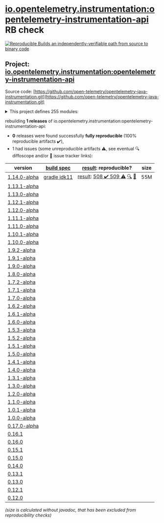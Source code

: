 [io.opentelemetry.instrumentation:opentelemetry-instrumentation-api](https://search.maven.org/artifact/io.opentelemetry.instrumentation/opentelemetry-instrumentation-api/) RB check
=======

[![Reproducible Builds](https://reproducible-builds.org/images/logos/rb.svg) an independently-verifiable path from source to binary code](https://reproducible-builds.org/)

## Project: [io.opentelemetry.instrumentation:opentelemetry-instrumentation-api](https://search.maven.org/artifact/io.opentelemetry.instrumentation/opentelemetry-instrumentation-api/)

Source code: [https://github.com/open-telemetry/opentelemetry-java-instrumentation.git](https://github.com/open-telemetry/opentelemetry-java-instrumentation.git)

<details><summary>This project defines 255 modules:</summary>

* [io.opentelemetry.instrumentation:opentelemetry-apache-dubbo-2.7](https://search.maven.org/artifact/io.opentelemetry.instrumentation/opentelemetry-apache-dubbo-2.7/)
* [io.opentelemetry.instrumentation:opentelemetry-apache-httpclient-4.3](https://search.maven.org/artifact/io.opentelemetry.instrumentation/opentelemetry-apache-httpclient-4.3/)
* [io.opentelemetry.instrumentation:opentelemetry-armeria-1.3](https://search.maven.org/artifact/io.opentelemetry.instrumentation/opentelemetry-armeria-1.3/)
* [io.opentelemetry.instrumentation:opentelemetry-aws-lambda-core-1.0](https://search.maven.org/artifact/io.opentelemetry.instrumentation/opentelemetry-aws-lambda-core-1.0/)
* [io.opentelemetry.instrumentation:opentelemetry-aws-lambda-events-2.2](https://search.maven.org/artifact/io.opentelemetry.instrumentation/opentelemetry-aws-lambda-events-2.2/)
* [io.opentelemetry.instrumentation:opentelemetry-aws-sdk-1.11](https://search.maven.org/artifact/io.opentelemetry.instrumentation/opentelemetry-aws-sdk-1.11/)
* [io.opentelemetry.instrumentation:opentelemetry-aws-sdk-1.11-autoconfigure](https://search.maven.org/artifact/io.opentelemetry.instrumentation/opentelemetry-aws-sdk-1.11-autoconfigure/)
* [io.opentelemetry.instrumentation:opentelemetry-aws-sdk-2.2](https://search.maven.org/artifact/io.opentelemetry.instrumentation/opentelemetry-aws-sdk-2.2/)
* [io.opentelemetry.instrumentation:opentelemetry-aws-sdk-2.2-autoconfigure](https://search.maven.org/artifact/io.opentelemetry.instrumentation/opentelemetry-aws-sdk-2.2-autoconfigure/)
* [io.opentelemetry.instrumentation:opentelemetry-elasticsearch-transport-common](https://search.maven.org/artifact/io.opentelemetry.instrumentation/opentelemetry-elasticsearch-transport-common/)
* [io.opentelemetry.instrumentation:opentelemetry-graphql-java-12.0](https://search.maven.org/artifact/io.opentelemetry.instrumentation/opentelemetry-graphql-java-12.0/)
* [io.opentelemetry.instrumentation:opentelemetry-grpc-1.6](https://search.maven.org/artifact/io.opentelemetry.instrumentation/opentelemetry-grpc-1.6/)
* [io.opentelemetry.instrumentation:opentelemetry-guava-10.0](https://search.maven.org/artifact/io.opentelemetry.instrumentation/opentelemetry-guava-10.0/)
* [io.opentelemetry.instrumentation:opentelemetry-hikaricp-3.0](https://search.maven.org/artifact/io.opentelemetry.instrumentation/opentelemetry-hikaricp-3.0/)
* [io.opentelemetry.instrumentation:opentelemetry-instrumentation-api](https://search.maven.org/artifact/io.opentelemetry.instrumentation/opentelemetry-instrumentation-api/)
* [io.opentelemetry.instrumentation:opentelemetry-instrumentation-api-annotation-support](https://search.maven.org/artifact/io.opentelemetry.instrumentation/opentelemetry-instrumentation-api-annotation-support/)
* [io.opentelemetry.instrumentation:opentelemetry-instrumentation-api-semconv](https://search.maven.org/artifact/io.opentelemetry.instrumentation/opentelemetry-instrumentation-api-semconv/)
* [io.opentelemetry.instrumentation:opentelemetry-instrumentation-appender-api-internal](https://search.maven.org/artifact/io.opentelemetry.instrumentation/opentelemetry-instrumentation-appender-api-internal/)
* [io.opentelemetry.instrumentation:opentelemetry-instrumentation-appender-sdk-internal](https://search.maven.org/artifact/io.opentelemetry.instrumentation/opentelemetry-instrumentation-appender-sdk-internal/)
* [io.opentelemetry.instrumentation:opentelemetry-instrumentation-bom-alpha](https://search.maven.org/artifact/io.opentelemetry.instrumentation/opentelemetry-instrumentation-bom-alpha/)
* [io.opentelemetry.instrumentation:opentelemetry-jaeger-exporter-starter](https://search.maven.org/artifact/io.opentelemetry.instrumentation/opentelemetry-jaeger-exporter-starter/)
* [io.opentelemetry.instrumentation:opentelemetry-jaxws-common](https://search.maven.org/artifact/io.opentelemetry.instrumentation/opentelemetry-jaxws-common/)
* [io.opentelemetry.instrumentation:opentelemetry-jdbc](https://search.maven.org/artifact/io.opentelemetry.instrumentation/opentelemetry-jdbc/)
* [io.opentelemetry.instrumentation:opentelemetry-jetty-httpclient-9.2](https://search.maven.org/artifact/io.opentelemetry.instrumentation/opentelemetry-jetty-httpclient-9.2/)
* [io.opentelemetry.instrumentation:opentelemetry-kafka-clients-2.6](https://search.maven.org/artifact/io.opentelemetry.instrumentation/opentelemetry-kafka-clients-2.6/)
* [io.opentelemetry.instrumentation:opentelemetry-kafka-clients-common](https://search.maven.org/artifact/io.opentelemetry.instrumentation/opentelemetry-kafka-clients-common/)
* [io.opentelemetry.instrumentation:opentelemetry-ktor-1.0](https://search.maven.org/artifact/io.opentelemetry.instrumentation/opentelemetry-ktor-1.0/)
* [io.opentelemetry.instrumentation:opentelemetry-ktor-2.0](https://search.maven.org/artifact/io.opentelemetry.instrumentation/opentelemetry-ktor-2.0/)
* [io.opentelemetry.instrumentation:opentelemetry-ktor-common](https://search.maven.org/artifact/io.opentelemetry.instrumentation/opentelemetry-ktor-common/)
* [io.opentelemetry.instrumentation:opentelemetry-lettuce-5.1](https://search.maven.org/artifact/io.opentelemetry.instrumentation/opentelemetry-lettuce-5.1/)
* [io.opentelemetry.instrumentation:opentelemetry-lettuce-common](https://search.maven.org/artifact/io.opentelemetry.instrumentation/opentelemetry-lettuce-common/)
* [io.opentelemetry.instrumentation:opentelemetry-log4j-appender-2.17](https://search.maven.org/artifact/io.opentelemetry.instrumentation/opentelemetry-log4j-appender-2.17/)
* [io.opentelemetry.instrumentation:opentelemetry-log4j-context-data-2.17-autoconfigure](https://search.maven.org/artifact/io.opentelemetry.instrumentation/opentelemetry-log4j-context-data-2.17-autoconfigure/)
* [io.opentelemetry.instrumentation:opentelemetry-logback-appender-1.0](https://search.maven.org/artifact/io.opentelemetry.instrumentation/opentelemetry-logback-appender-1.0/)
* [io.opentelemetry.instrumentation:opentelemetry-logback-mdc-1.0](https://search.maven.org/artifact/io.opentelemetry.instrumentation/opentelemetry-logback-mdc-1.0/)
* [io.opentelemetry.instrumentation:opentelemetry-mongo-3.1](https://search.maven.org/artifact/io.opentelemetry.instrumentation/opentelemetry-mongo-3.1/)
* [io.opentelemetry.instrumentation:opentelemetry-okhttp-3.0](https://search.maven.org/artifact/io.opentelemetry.instrumentation/opentelemetry-okhttp-3.0/)
* [io.opentelemetry.instrumentation:opentelemetry-oshi](https://search.maven.org/artifact/io.opentelemetry.instrumentation/opentelemetry-oshi/)
* [io.opentelemetry.instrumentation:opentelemetry-otlp-exporter-starter](https://search.maven.org/artifact/io.opentelemetry.instrumentation/opentelemetry-otlp-exporter-starter/)
* [io.opentelemetry.instrumentation:opentelemetry-quartz-2.0](https://search.maven.org/artifact/io.opentelemetry.instrumentation/opentelemetry-quartz-2.0/)
* [io.opentelemetry.instrumentation:opentelemetry-ratpack-1.7](https://search.maven.org/artifact/io.opentelemetry.instrumentation/opentelemetry-ratpack-1.7/)
* [io.opentelemetry.instrumentation:opentelemetry-reactor-3.1](https://search.maven.org/artifact/io.opentelemetry.instrumentation/opentelemetry-reactor-3.1/)
* [io.opentelemetry.instrumentation:opentelemetry-restlet-1.0](https://search.maven.org/artifact/io.opentelemetry.instrumentation/opentelemetry-restlet-1.0/)
* [io.opentelemetry.instrumentation:opentelemetry-restlet-2.0](https://search.maven.org/artifact/io.opentelemetry.instrumentation/opentelemetry-restlet-2.0/)
* [io.opentelemetry.instrumentation:opentelemetry-rocketmq-client-4.8](https://search.maven.org/artifact/io.opentelemetry.instrumentation/opentelemetry-rocketmq-client-4.8/)
* [io.opentelemetry.instrumentation:opentelemetry-runtime-metrics](https://search.maven.org/artifact/io.opentelemetry.instrumentation/opentelemetry-runtime-metrics/)
* [io.opentelemetry.instrumentation:opentelemetry-rxjava-1.0](https://search.maven.org/artifact/io.opentelemetry.instrumentation/opentelemetry-rxjava-1.0/)
* [io.opentelemetry.instrumentation:opentelemetry-rxjava-2.0](https://search.maven.org/artifact/io.opentelemetry.instrumentation/opentelemetry-rxjava-2.0/)
* [io.opentelemetry.instrumentation:opentelemetry-rxjava-3-common](https://search.maven.org/artifact/io.opentelemetry.instrumentation/opentelemetry-rxjava-3-common/)
* [io.opentelemetry.instrumentation:opentelemetry-rxjava-3.0](https://search.maven.org/artifact/io.opentelemetry.instrumentation/opentelemetry-rxjava-3.0/)
* [io.opentelemetry.instrumentation:opentelemetry-rxjava-3.1.1](https://search.maven.org/artifact/io.opentelemetry.instrumentation/opentelemetry-rxjava-3.1.1/)
* [io.opentelemetry.instrumentation:opentelemetry-spring-boot-autoconfigure](https://search.maven.org/artifact/io.opentelemetry.instrumentation/opentelemetry-spring-boot-autoconfigure/)
* [io.opentelemetry.instrumentation:opentelemetry-spring-integration-4.1](https://search.maven.org/artifact/io.opentelemetry.instrumentation/opentelemetry-spring-integration-4.1/)
* [io.opentelemetry.instrumentation:opentelemetry-spring-starter](https://search.maven.org/artifact/io.opentelemetry.instrumentation/opentelemetry-spring-starter/)
* [io.opentelemetry.instrumentation:opentelemetry-spring-web-3.1](https://search.maven.org/artifact/io.opentelemetry.instrumentation/opentelemetry-spring-web-3.1/)
* [io.opentelemetry.instrumentation:opentelemetry-spring-webflux-5.0](https://search.maven.org/artifact/io.opentelemetry.instrumentation/opentelemetry-spring-webflux-5.0/)
* [io.opentelemetry.instrumentation:opentelemetry-spring-webmvc-3.1](https://search.maven.org/artifact/io.opentelemetry.instrumentation/opentelemetry-spring-webmvc-3.1/)
* [io.opentelemetry.instrumentation:opentelemetry-zipkin-exporter-starter](https://search.maven.org/artifact/io.opentelemetry.instrumentation/opentelemetry-zipkin-exporter-starter/)
* [io.opentelemetry.javaagent.instrumentation:opentelemetry-javaagent-akka-actor-2.5](https://search.maven.org/artifact/io.opentelemetry.javaagent.instrumentation/opentelemetry-javaagent-akka-actor-2.5/)
* [io.opentelemetry.javaagent.instrumentation:opentelemetry-javaagent-akka-actor-fork-join-2.5](https://search.maven.org/artifact/io.opentelemetry.javaagent.instrumentation/opentelemetry-javaagent-akka-actor-fork-join-2.5/)
* [io.opentelemetry.javaagent.instrumentation:opentelemetry-javaagent-akka-http-10.0](https://search.maven.org/artifact/io.opentelemetry.javaagent.instrumentation/opentelemetry-javaagent-akka-http-10.0/)
* [io.opentelemetry.javaagent.instrumentation:opentelemetry-javaagent-apache-camel-2.20](https://search.maven.org/artifact/io.opentelemetry.javaagent.instrumentation/opentelemetry-javaagent-apache-camel-2.20/)
* [io.opentelemetry.javaagent.instrumentation:opentelemetry-javaagent-apache-dubbo-2.7](https://search.maven.org/artifact/io.opentelemetry.javaagent.instrumentation/opentelemetry-javaagent-apache-dubbo-2.7/)
* [io.opentelemetry.javaagent.instrumentation:opentelemetry-javaagent-apache-httpasyncclient-4.1](https://search.maven.org/artifact/io.opentelemetry.javaagent.instrumentation/opentelemetry-javaagent-apache-httpasyncclient-4.1/)
* [io.opentelemetry.javaagent.instrumentation:opentelemetry-javaagent-apache-httpclient-2.0](https://search.maven.org/artifact/io.opentelemetry.javaagent.instrumentation/opentelemetry-javaagent-apache-httpclient-2.0/)
* [io.opentelemetry.javaagent.instrumentation:opentelemetry-javaagent-apache-httpclient-4.0](https://search.maven.org/artifact/io.opentelemetry.javaagent.instrumentation/opentelemetry-javaagent-apache-httpclient-4.0/)
* [io.opentelemetry.javaagent.instrumentation:opentelemetry-javaagent-apache-httpclient-5.0](https://search.maven.org/artifact/io.opentelemetry.javaagent.instrumentation/opentelemetry-javaagent-apache-httpclient-5.0/)
* [io.opentelemetry.javaagent.instrumentation:opentelemetry-javaagent-armeria-1.3](https://search.maven.org/artifact/io.opentelemetry.javaagent.instrumentation/opentelemetry-javaagent-armeria-1.3/)
* [io.opentelemetry.javaagent.instrumentation:opentelemetry-javaagent-async-http-client-1.9](https://search.maven.org/artifact/io.opentelemetry.javaagent.instrumentation/opentelemetry-javaagent-async-http-client-1.9/)
* [io.opentelemetry.javaagent.instrumentation:opentelemetry-javaagent-async-http-client-2.0](https://search.maven.org/artifact/io.opentelemetry.javaagent.instrumentation/opentelemetry-javaagent-async-http-client-2.0/)
* [io.opentelemetry.javaagent.instrumentation:opentelemetry-javaagent-aws-lambda-core-1.0](https://search.maven.org/artifact/io.opentelemetry.javaagent.instrumentation/opentelemetry-javaagent-aws-lambda-core-1.0/)
* [io.opentelemetry.javaagent.instrumentation:opentelemetry-javaagent-aws-lambda-events-2.2](https://search.maven.org/artifact/io.opentelemetry.javaagent.instrumentation/opentelemetry-javaagent-aws-lambda-events-2.2/)
* [io.opentelemetry.javaagent.instrumentation:opentelemetry-javaagent-aws-sdk-1.11](https://search.maven.org/artifact/io.opentelemetry.javaagent.instrumentation/opentelemetry-javaagent-aws-sdk-1.11/)
* [io.opentelemetry.javaagent.instrumentation:opentelemetry-javaagent-aws-sdk-2.2](https://search.maven.org/artifact/io.opentelemetry.javaagent.instrumentation/opentelemetry-javaagent-aws-sdk-2.2/)
* [io.opentelemetry.javaagent.instrumentation:opentelemetry-javaagent-azure-core-1.14](https://search.maven.org/artifact/io.opentelemetry.javaagent.instrumentation/opentelemetry-javaagent-azure-core-1.14/)
* [io.opentelemetry.javaagent.instrumentation:opentelemetry-javaagent-azure-core-1.19](https://search.maven.org/artifact/io.opentelemetry.javaagent.instrumentation/opentelemetry-javaagent-azure-core-1.19/)
* [io.opentelemetry.javaagent.instrumentation:opentelemetry-javaagent-cassandra-3.0](https://search.maven.org/artifact/io.opentelemetry.javaagent.instrumentation/opentelemetry-javaagent-cassandra-3.0/)
* [io.opentelemetry.javaagent.instrumentation:opentelemetry-javaagent-cassandra-4.0](https://search.maven.org/artifact/io.opentelemetry.javaagent.instrumentation/opentelemetry-javaagent-cassandra-4.0/)
* [io.opentelemetry.javaagent.instrumentation:opentelemetry-javaagent-couchbase-2-common](https://search.maven.org/artifact/io.opentelemetry.javaagent.instrumentation/opentelemetry-javaagent-couchbase-2-common/)
* [io.opentelemetry.javaagent.instrumentation:opentelemetry-javaagent-couchbase-2.0](https://search.maven.org/artifact/io.opentelemetry.javaagent.instrumentation/opentelemetry-javaagent-couchbase-2.0/)
* [io.opentelemetry.javaagent.instrumentation:opentelemetry-javaagent-couchbase-2.6](https://search.maven.org/artifact/io.opentelemetry.javaagent.instrumentation/opentelemetry-javaagent-couchbase-2.6/)
* [io.opentelemetry.javaagent.instrumentation:opentelemetry-javaagent-couchbase-3.1](https://search.maven.org/artifact/io.opentelemetry.javaagent.instrumentation/opentelemetry-javaagent-couchbase-3.1/)
* [io.opentelemetry.javaagent.instrumentation:opentelemetry-javaagent-couchbase-3.1.6](https://search.maven.org/artifact/io.opentelemetry.javaagent.instrumentation/opentelemetry-javaagent-couchbase-3.1.6/)
* [io.opentelemetry.javaagent.instrumentation:opentelemetry-javaagent-couchbase-3.2](https://search.maven.org/artifact/io.opentelemetry.javaagent.instrumentation/opentelemetry-javaagent-couchbase-3.2/)
* [io.opentelemetry.javaagent.instrumentation:opentelemetry-javaagent-dropwizard-views-0.7](https://search.maven.org/artifact/io.opentelemetry.javaagent.instrumentation/opentelemetry-javaagent-dropwizard-views-0.7/)
* [io.opentelemetry.javaagent.instrumentation:opentelemetry-javaagent-elasticsearch-rest-5.0](https://search.maven.org/artifact/io.opentelemetry.javaagent.instrumentation/opentelemetry-javaagent-elasticsearch-rest-5.0/)
* [io.opentelemetry.javaagent.instrumentation:opentelemetry-javaagent-elasticsearch-rest-6.4](https://search.maven.org/artifact/io.opentelemetry.javaagent.instrumentation/opentelemetry-javaagent-elasticsearch-rest-6.4/)
* [io.opentelemetry.javaagent.instrumentation:opentelemetry-javaagent-elasticsearch-rest-7.0](https://search.maven.org/artifact/io.opentelemetry.javaagent.instrumentation/opentelemetry-javaagent-elasticsearch-rest-7.0/)
* [io.opentelemetry.javaagent.instrumentation:opentelemetry-javaagent-elasticsearch-rest-common](https://search.maven.org/artifact/io.opentelemetry.javaagent.instrumentation/opentelemetry-javaagent-elasticsearch-rest-common/)
* [io.opentelemetry.javaagent.instrumentation:opentelemetry-javaagent-elasticsearch-transport-5.0](https://search.maven.org/artifact/io.opentelemetry.javaagent.instrumentation/opentelemetry-javaagent-elasticsearch-transport-5.0/)
* [io.opentelemetry.javaagent.instrumentation:opentelemetry-javaagent-elasticsearch-transport-5.3](https://search.maven.org/artifact/io.opentelemetry.javaagent.instrumentation/opentelemetry-javaagent-elasticsearch-transport-5.3/)
* [io.opentelemetry.javaagent.instrumentation:opentelemetry-javaagent-elasticsearch-transport-6.0](https://search.maven.org/artifact/io.opentelemetry.javaagent.instrumentation/opentelemetry-javaagent-elasticsearch-transport-6.0/)
* [io.opentelemetry.javaagent.instrumentation:opentelemetry-javaagent-executors](https://search.maven.org/artifact/io.opentelemetry.javaagent.instrumentation/opentelemetry-javaagent-executors/)
* [io.opentelemetry.javaagent.instrumentation:opentelemetry-javaagent-executors-bootstrap](https://search.maven.org/artifact/io.opentelemetry.javaagent.instrumentation/opentelemetry-javaagent-executors-bootstrap/)
* [io.opentelemetry.javaagent.instrumentation:opentelemetry-javaagent-external-annotations](https://search.maven.org/artifact/io.opentelemetry.javaagent.instrumentation/opentelemetry-javaagent-external-annotations/)
* [io.opentelemetry.javaagent.instrumentation:opentelemetry-javaagent-finatra-2.9](https://search.maven.org/artifact/io.opentelemetry.javaagent.instrumentation/opentelemetry-javaagent-finatra-2.9/)
* [io.opentelemetry.javaagent.instrumentation:opentelemetry-javaagent-geode-1.4](https://search.maven.org/artifact/io.opentelemetry.javaagent.instrumentation/opentelemetry-javaagent-geode-1.4/)
* [io.opentelemetry.javaagent.instrumentation:opentelemetry-javaagent-google-http-client-1.19](https://search.maven.org/artifact/io.opentelemetry.javaagent.instrumentation/opentelemetry-javaagent-google-http-client-1.19/)
* [io.opentelemetry.javaagent.instrumentation:opentelemetry-javaagent-grails-3.0](https://search.maven.org/artifact/io.opentelemetry.javaagent.instrumentation/opentelemetry-javaagent-grails-3.0/)
* [io.opentelemetry.javaagent.instrumentation:opentelemetry-javaagent-graphql-java-12.0](https://search.maven.org/artifact/io.opentelemetry.javaagent.instrumentation/opentelemetry-javaagent-graphql-java-12.0/)
* [io.opentelemetry.javaagent.instrumentation:opentelemetry-javaagent-grizzly-2.0](https://search.maven.org/artifact/io.opentelemetry.javaagent.instrumentation/opentelemetry-javaagent-grizzly-2.0/)
* [io.opentelemetry.javaagent.instrumentation:opentelemetry-javaagent-grpc-1.6](https://search.maven.org/artifact/io.opentelemetry.javaagent.instrumentation/opentelemetry-javaagent-grpc-1.6/)
* [io.opentelemetry.javaagent.instrumentation:opentelemetry-javaagent-guava-10.0](https://search.maven.org/artifact/io.opentelemetry.javaagent.instrumentation/opentelemetry-javaagent-guava-10.0/)
* [io.opentelemetry.javaagent.instrumentation:opentelemetry-javaagent-gwt-2.0](https://search.maven.org/artifact/io.opentelemetry.javaagent.instrumentation/opentelemetry-javaagent-gwt-2.0/)
* [io.opentelemetry.javaagent.instrumentation:opentelemetry-javaagent-hibernate-3.3](https://search.maven.org/artifact/io.opentelemetry.javaagent.instrumentation/opentelemetry-javaagent-hibernate-3.3/)
* [io.opentelemetry.javaagent.instrumentation:opentelemetry-javaagent-hibernate-4.0](https://search.maven.org/artifact/io.opentelemetry.javaagent.instrumentation/opentelemetry-javaagent-hibernate-4.0/)
* [io.opentelemetry.javaagent.instrumentation:opentelemetry-javaagent-hibernate-common](https://search.maven.org/artifact/io.opentelemetry.javaagent.instrumentation/opentelemetry-javaagent-hibernate-common/)
* [io.opentelemetry.javaagent.instrumentation:opentelemetry-javaagent-hibernate-procedure-call-4.3](https://search.maven.org/artifact/io.opentelemetry.javaagent.instrumentation/opentelemetry-javaagent-hibernate-procedure-call-4.3/)
* [io.opentelemetry.javaagent.instrumentation:opentelemetry-javaagent-hikaricp-3.0](https://search.maven.org/artifact/io.opentelemetry.javaagent.instrumentation/opentelemetry-javaagent-hikaricp-3.0/)
* [io.opentelemetry.javaagent.instrumentation:opentelemetry-javaagent-http-url-connection](https://search.maven.org/artifact/io.opentelemetry.javaagent.instrumentation/opentelemetry-javaagent-http-url-connection/)
* [io.opentelemetry.javaagent.instrumentation:opentelemetry-javaagent-hystrix-1.4](https://search.maven.org/artifact/io.opentelemetry.javaagent.instrumentation/opentelemetry-javaagent-hystrix-1.4/)
* [io.opentelemetry.javaagent.instrumentation:opentelemetry-javaagent-internal-class-loader](https://search.maven.org/artifact/io.opentelemetry.javaagent.instrumentation/opentelemetry-javaagent-internal-class-loader/)
* [io.opentelemetry.javaagent.instrumentation:opentelemetry-javaagent-internal-eclipse-osgi-3.6](https://search.maven.org/artifact/io.opentelemetry.javaagent.instrumentation/opentelemetry-javaagent-internal-eclipse-osgi-3.6/)
* [io.opentelemetry.javaagent.instrumentation:opentelemetry-javaagent-internal-lambda](https://search.maven.org/artifact/io.opentelemetry.javaagent.instrumentation/opentelemetry-javaagent-internal-lambda/)
* [io.opentelemetry.javaagent.instrumentation:opentelemetry-javaagent-internal-lambda-java9](https://search.maven.org/artifact/io.opentelemetry.javaagent.instrumentation/opentelemetry-javaagent-internal-lambda-java9/)
* [io.opentelemetry.javaagent.instrumentation:opentelemetry-javaagent-internal-reflection](https://search.maven.org/artifact/io.opentelemetry.javaagent.instrumentation/opentelemetry-javaagent-internal-reflection/)
* [io.opentelemetry.javaagent.instrumentation:opentelemetry-javaagent-internal-url-class-loader](https://search.maven.org/artifact/io.opentelemetry.javaagent.instrumentation/opentelemetry-javaagent-internal-url-class-loader/)
* [io.opentelemetry.javaagent.instrumentation:opentelemetry-javaagent-java-http-client](https://search.maven.org/artifact/io.opentelemetry.javaagent.instrumentation/opentelemetry-javaagent-java-http-client/)
* [io.opentelemetry.javaagent.instrumentation:opentelemetry-javaagent-java-util-logging](https://search.maven.org/artifact/io.opentelemetry.javaagent.instrumentation/opentelemetry-javaagent-java-util-logging/)
* [io.opentelemetry.javaagent.instrumentation:opentelemetry-javaagent-jaxrs-1.0](https://search.maven.org/artifact/io.opentelemetry.javaagent.instrumentation/opentelemetry-javaagent-jaxrs-1.0/)
* [io.opentelemetry.javaagent.instrumentation:opentelemetry-javaagent-jaxrs-2.0-annotations](https://search.maven.org/artifact/io.opentelemetry.javaagent.instrumentation/opentelemetry-javaagent-jaxrs-2.0-annotations/)
* [io.opentelemetry.javaagent.instrumentation:opentelemetry-javaagent-jaxrs-2.0-common](https://search.maven.org/artifact/io.opentelemetry.javaagent.instrumentation/opentelemetry-javaagent-jaxrs-2.0-common/)
* [io.opentelemetry.javaagent.instrumentation:opentelemetry-javaagent-jaxrs-2.0-cxf-3.2](https://search.maven.org/artifact/io.opentelemetry.javaagent.instrumentation/opentelemetry-javaagent-jaxrs-2.0-cxf-3.2/)
* [io.opentelemetry.javaagent.instrumentation:opentelemetry-javaagent-jaxrs-2.0-jersey-2.0](https://search.maven.org/artifact/io.opentelemetry.javaagent.instrumentation/opentelemetry-javaagent-jaxrs-2.0-jersey-2.0/)
* [io.opentelemetry.javaagent.instrumentation:opentelemetry-javaagent-jaxrs-2.0-resteasy-3.0](https://search.maven.org/artifact/io.opentelemetry.javaagent.instrumentation/opentelemetry-javaagent-jaxrs-2.0-resteasy-3.0/)
* [io.opentelemetry.javaagent.instrumentation:opentelemetry-javaagent-jaxrs-2.0-resteasy-3.1](https://search.maven.org/artifact/io.opentelemetry.javaagent.instrumentation/opentelemetry-javaagent-jaxrs-2.0-resteasy-3.1/)
* [io.opentelemetry.javaagent.instrumentation:opentelemetry-javaagent-jaxrs-2.0-resteasy-common](https://search.maven.org/artifact/io.opentelemetry.javaagent.instrumentation/opentelemetry-javaagent-jaxrs-2.0-resteasy-common/)
* [io.opentelemetry.javaagent.instrumentation:opentelemetry-javaagent-jaxrs-client-1.1](https://search.maven.org/artifact/io.opentelemetry.javaagent.instrumentation/opentelemetry-javaagent-jaxrs-client-1.1/)
* [io.opentelemetry.javaagent.instrumentation:opentelemetry-javaagent-jaxrs-common-bootstrap](https://search.maven.org/artifact/io.opentelemetry.javaagent.instrumentation/opentelemetry-javaagent-jaxrs-common-bootstrap/)
* [io.opentelemetry.javaagent.instrumentation:opentelemetry-javaagent-jaxws-2.0](https://search.maven.org/artifact/io.opentelemetry.javaagent.instrumentation/opentelemetry-javaagent-jaxws-2.0/)
* [io.opentelemetry.javaagent.instrumentation:opentelemetry-javaagent-jaxws-2.0-axis2-1.6](https://search.maven.org/artifact/io.opentelemetry.javaagent.instrumentation/opentelemetry-javaagent-jaxws-2.0-axis2-1.6/)
* [io.opentelemetry.javaagent.instrumentation:opentelemetry-javaagent-jaxws-2.0-cxf-3.0](https://search.maven.org/artifact/io.opentelemetry.javaagent.instrumentation/opentelemetry-javaagent-jaxws-2.0-cxf-3.0/)
* [io.opentelemetry.javaagent.instrumentation:opentelemetry-javaagent-jaxws-2.0-metro-2.2](https://search.maven.org/artifact/io.opentelemetry.javaagent.instrumentation/opentelemetry-javaagent-jaxws-2.0-metro-2.2/)
* [io.opentelemetry.javaagent.instrumentation:opentelemetry-javaagent-jaxws-jws-api-1.1](https://search.maven.org/artifact/io.opentelemetry.javaagent.instrumentation/opentelemetry-javaagent-jaxws-jws-api-1.1/)
* [io.opentelemetry.javaagent.instrumentation:opentelemetry-javaagent-jboss-logmanager-1.1](https://search.maven.org/artifact/io.opentelemetry.javaagent.instrumentation/opentelemetry-javaagent-jboss-logmanager-1.1/)
* [io.opentelemetry.javaagent.instrumentation:opentelemetry-javaagent-jboss-logmanager-mdc-1.1](https://search.maven.org/artifact/io.opentelemetry.javaagent.instrumentation/opentelemetry-javaagent-jboss-logmanager-mdc-1.1/)
* [io.opentelemetry.javaagent.instrumentation:opentelemetry-javaagent-jdbc](https://search.maven.org/artifact/io.opentelemetry.javaagent.instrumentation/opentelemetry-javaagent-jdbc/)
* [io.opentelemetry.javaagent.instrumentation:opentelemetry-javaagent-jedis-1.4](https://search.maven.org/artifact/io.opentelemetry.javaagent.instrumentation/opentelemetry-javaagent-jedis-1.4/)
* [io.opentelemetry.javaagent.instrumentation:opentelemetry-javaagent-jedis-3.0](https://search.maven.org/artifact/io.opentelemetry.javaagent.instrumentation/opentelemetry-javaagent-jedis-3.0/)
* [io.opentelemetry.javaagent.instrumentation:opentelemetry-javaagent-jedis-4.0](https://search.maven.org/artifact/io.opentelemetry.javaagent.instrumentation/opentelemetry-javaagent-jedis-4.0/)
* [io.opentelemetry.javaagent.instrumentation:opentelemetry-javaagent-jedis-common](https://search.maven.org/artifact/io.opentelemetry.javaagent.instrumentation/opentelemetry-javaagent-jedis-common/)
* [io.opentelemetry.javaagent.instrumentation:opentelemetry-javaagent-jetty-11.0](https://search.maven.org/artifact/io.opentelemetry.javaagent.instrumentation/opentelemetry-javaagent-jetty-11.0/)
* [io.opentelemetry.javaagent.instrumentation:opentelemetry-javaagent-jetty-8.0](https://search.maven.org/artifact/io.opentelemetry.javaagent.instrumentation/opentelemetry-javaagent-jetty-8.0/)
* [io.opentelemetry.javaagent.instrumentation:opentelemetry-javaagent-jetty-common](https://search.maven.org/artifact/io.opentelemetry.javaagent.instrumentation/opentelemetry-javaagent-jetty-common/)
* [io.opentelemetry.javaagent.instrumentation:opentelemetry-javaagent-jetty-httpclient-9.2](https://search.maven.org/artifact/io.opentelemetry.javaagent.instrumentation/opentelemetry-javaagent-jetty-httpclient-9.2/)
* [io.opentelemetry.javaagent.instrumentation:opentelemetry-javaagent-jms-1.1](https://search.maven.org/artifact/io.opentelemetry.javaagent.instrumentation/opentelemetry-javaagent-jms-1.1/)
* [io.opentelemetry.javaagent.instrumentation:opentelemetry-javaagent-jsf-common](https://search.maven.org/artifact/io.opentelemetry.javaagent.instrumentation/opentelemetry-javaagent-jsf-common/)
* [io.opentelemetry.javaagent.instrumentation:opentelemetry-javaagent-jsf-mojarra-1.2](https://search.maven.org/artifact/io.opentelemetry.javaagent.instrumentation/opentelemetry-javaagent-jsf-mojarra-1.2/)
* [io.opentelemetry.javaagent.instrumentation:opentelemetry-javaagent-jsf-myfaces-1.2](https://search.maven.org/artifact/io.opentelemetry.javaagent.instrumentation/opentelemetry-javaagent-jsf-myfaces-1.2/)
* [io.opentelemetry.javaagent.instrumentation:opentelemetry-javaagent-jsp-2.3](https://search.maven.org/artifact/io.opentelemetry.javaagent.instrumentation/opentelemetry-javaagent-jsp-2.3/)
* [io.opentelemetry.javaagent.instrumentation:opentelemetry-javaagent-kafka-clients-0.11](https://search.maven.org/artifact/io.opentelemetry.javaagent.instrumentation/opentelemetry-javaagent-kafka-clients-0.11/)
* [io.opentelemetry.javaagent.instrumentation:opentelemetry-javaagent-kafka-clients-0.11-bootstrap](https://search.maven.org/artifact/io.opentelemetry.javaagent.instrumentation/opentelemetry-javaagent-kafka-clients-0.11-bootstrap/)
* [io.opentelemetry.javaagent.instrumentation:opentelemetry-javaagent-kafka-streams-0.11](https://search.maven.org/artifact/io.opentelemetry.javaagent.instrumentation/opentelemetry-javaagent-kafka-streams-0.11/)
* [io.opentelemetry.javaagent.instrumentation:opentelemetry-javaagent-kotlinx-coroutines](https://search.maven.org/artifact/io.opentelemetry.javaagent.instrumentation/opentelemetry-javaagent-kotlinx-coroutines/)
* [io.opentelemetry.javaagent.instrumentation:opentelemetry-javaagent-kubernetes-client-7.0](https://search.maven.org/artifact/io.opentelemetry.javaagent.instrumentation/opentelemetry-javaagent-kubernetes-client-7.0/)
* [io.opentelemetry.javaagent.instrumentation:opentelemetry-javaagent-lettuce-4.0](https://search.maven.org/artifact/io.opentelemetry.javaagent.instrumentation/opentelemetry-javaagent-lettuce-4.0/)
* [io.opentelemetry.javaagent.instrumentation:opentelemetry-javaagent-lettuce-5.0](https://search.maven.org/artifact/io.opentelemetry.javaagent.instrumentation/opentelemetry-javaagent-lettuce-5.0/)
* [io.opentelemetry.javaagent.instrumentation:opentelemetry-javaagent-lettuce-5.1](https://search.maven.org/artifact/io.opentelemetry.javaagent.instrumentation/opentelemetry-javaagent-lettuce-5.1/)
* [io.opentelemetry.javaagent.instrumentation:opentelemetry-javaagent-liberty](https://search.maven.org/artifact/io.opentelemetry.javaagent.instrumentation/opentelemetry-javaagent-liberty/)
* [io.opentelemetry.javaagent.instrumentation:opentelemetry-javaagent-liberty-dispatcher](https://search.maven.org/artifact/io.opentelemetry.javaagent.instrumentation/opentelemetry-javaagent-liberty-dispatcher/)
* [io.opentelemetry.javaagent.instrumentation:opentelemetry-javaagent-log4j-appender-1.2](https://search.maven.org/artifact/io.opentelemetry.javaagent.instrumentation/opentelemetry-javaagent-log4j-appender-1.2/)
* [io.opentelemetry.javaagent.instrumentation:opentelemetry-javaagent-log4j-appender-2.17](https://search.maven.org/artifact/io.opentelemetry.javaagent.instrumentation/opentelemetry-javaagent-log4j-appender-2.17/)
* [io.opentelemetry.javaagent.instrumentation:opentelemetry-javaagent-log4j-context-data-2.17](https://search.maven.org/artifact/io.opentelemetry.javaagent.instrumentation/opentelemetry-javaagent-log4j-context-data-2.17/)
* [io.opentelemetry.javaagent.instrumentation:opentelemetry-javaagent-log4j-context-data-2.7](https://search.maven.org/artifact/io.opentelemetry.javaagent.instrumentation/opentelemetry-javaagent-log4j-context-data-2.7/)
* [io.opentelemetry.javaagent.instrumentation:opentelemetry-javaagent-log4j-mdc-1.2](https://search.maven.org/artifact/io.opentelemetry.javaagent.instrumentation/opentelemetry-javaagent-log4j-mdc-1.2/)
* [io.opentelemetry.javaagent.instrumentation:opentelemetry-javaagent-logback-appender-1.0](https://search.maven.org/artifact/io.opentelemetry.javaagent.instrumentation/opentelemetry-javaagent-logback-appender-1.0/)
* [io.opentelemetry.javaagent.instrumentation:opentelemetry-javaagent-logback-mdc-1.0](https://search.maven.org/artifact/io.opentelemetry.javaagent.instrumentation/opentelemetry-javaagent-logback-mdc-1.0/)
* [io.opentelemetry.javaagent.instrumentation:opentelemetry-javaagent-methods](https://search.maven.org/artifact/io.opentelemetry.javaagent.instrumentation/opentelemetry-javaagent-methods/)
* [io.opentelemetry.javaagent.instrumentation:opentelemetry-javaagent-micrometer-1.5](https://search.maven.org/artifact/io.opentelemetry.javaagent.instrumentation/opentelemetry-javaagent-micrometer-1.5/)
* [io.opentelemetry.javaagent.instrumentation:opentelemetry-javaagent-mongo-3.1](https://search.maven.org/artifact/io.opentelemetry.javaagent.instrumentation/opentelemetry-javaagent-mongo-3.1/)
* [io.opentelemetry.javaagent.instrumentation:opentelemetry-javaagent-mongo-3.7](https://search.maven.org/artifact/io.opentelemetry.javaagent.instrumentation/opentelemetry-javaagent-mongo-3.7/)
* [io.opentelemetry.javaagent.instrumentation:opentelemetry-javaagent-mongo-4.0](https://search.maven.org/artifact/io.opentelemetry.javaagent.instrumentation/opentelemetry-javaagent-mongo-4.0/)
* [io.opentelemetry.javaagent.instrumentation:opentelemetry-javaagent-mongo-async-3.3](https://search.maven.org/artifact/io.opentelemetry.javaagent.instrumentation/opentelemetry-javaagent-mongo-async-3.3/)
* [io.opentelemetry.javaagent.instrumentation:opentelemetry-javaagent-netty-3.8](https://search.maven.org/artifact/io.opentelemetry.javaagent.instrumentation/opentelemetry-javaagent-netty-3.8/)
* [io.opentelemetry.javaagent.instrumentation:opentelemetry-javaagent-netty-4-common](https://search.maven.org/artifact/io.opentelemetry.javaagent.instrumentation/opentelemetry-javaagent-netty-4-common/)
* [io.opentelemetry.javaagent.instrumentation:opentelemetry-javaagent-netty-4.0](https://search.maven.org/artifact/io.opentelemetry.javaagent.instrumentation/opentelemetry-javaagent-netty-4.0/)
* [io.opentelemetry.javaagent.instrumentation:opentelemetry-javaagent-netty-4.1](https://search.maven.org/artifact/io.opentelemetry.javaagent.instrumentation/opentelemetry-javaagent-netty-4.1/)
* [io.opentelemetry.javaagent.instrumentation:opentelemetry-javaagent-netty-common](https://search.maven.org/artifact/io.opentelemetry.javaagent.instrumentation/opentelemetry-javaagent-netty-common/)
* [io.opentelemetry.javaagent.instrumentation:opentelemetry-javaagent-okhttp-2.2](https://search.maven.org/artifact/io.opentelemetry.javaagent.instrumentation/opentelemetry-javaagent-okhttp-2.2/)
* [io.opentelemetry.javaagent.instrumentation:opentelemetry-javaagent-okhttp-3.0](https://search.maven.org/artifact/io.opentelemetry.javaagent.instrumentation/opentelemetry-javaagent-okhttp-3.0/)
* [io.opentelemetry.javaagent.instrumentation:opentelemetry-javaagent-opentelemetry-annotations-1.0](https://search.maven.org/artifact/io.opentelemetry.javaagent.instrumentation/opentelemetry-javaagent-opentelemetry-annotations-1.0/)
* [io.opentelemetry.javaagent.instrumentation:opentelemetry-javaagent-opentelemetry-api-1.0](https://search.maven.org/artifact/io.opentelemetry.javaagent.instrumentation/opentelemetry-javaagent-opentelemetry-api-1.0/)
* [io.opentelemetry.javaagent.instrumentation:opentelemetry-javaagent-opentelemetry-api-1.10](https://search.maven.org/artifact/io.opentelemetry.javaagent.instrumentation/opentelemetry-javaagent-opentelemetry-api-1.10/)
* [io.opentelemetry.javaagent.instrumentation:opentelemetry-javaagent-opentelemetry-api-1.4](https://search.maven.org/artifact/io.opentelemetry.javaagent.instrumentation/opentelemetry-javaagent-opentelemetry-api-1.4/)
* [io.opentelemetry.javaagent.instrumentation:opentelemetry-javaagent-opentelemetry-instrumentation-api](https://search.maven.org/artifact/io.opentelemetry.javaagent.instrumentation/opentelemetry-javaagent-opentelemetry-instrumentation-api/)
* [io.opentelemetry.javaagent.instrumentation:opentelemetry-javaagent-oshi](https://search.maven.org/artifact/io.opentelemetry.javaagent.instrumentation/opentelemetry-javaagent-oshi/)
* [io.opentelemetry.javaagent.instrumentation:opentelemetry-javaagent-play-2.4](https://search.maven.org/artifact/io.opentelemetry.javaagent.instrumentation/opentelemetry-javaagent-play-2.4/)
* [io.opentelemetry.javaagent.instrumentation:opentelemetry-javaagent-play-2.6](https://search.maven.org/artifact/io.opentelemetry.javaagent.instrumentation/opentelemetry-javaagent-play-2.6/)
* [io.opentelemetry.javaagent.instrumentation:opentelemetry-javaagent-play-ws-1.0](https://search.maven.org/artifact/io.opentelemetry.javaagent.instrumentation/opentelemetry-javaagent-play-ws-1.0/)
* [io.opentelemetry.javaagent.instrumentation:opentelemetry-javaagent-play-ws-2.0](https://search.maven.org/artifact/io.opentelemetry.javaagent.instrumentation/opentelemetry-javaagent-play-ws-2.0/)
* [io.opentelemetry.javaagent.instrumentation:opentelemetry-javaagent-play-ws-2.1](https://search.maven.org/artifact/io.opentelemetry.javaagent.instrumentation/opentelemetry-javaagent-play-ws-2.1/)
* [io.opentelemetry.javaagent.instrumentation:opentelemetry-javaagent-play-ws-common](https://search.maven.org/artifact/io.opentelemetry.javaagent.instrumentation/opentelemetry-javaagent-play-ws-common/)
* [io.opentelemetry.javaagent.instrumentation:opentelemetry-javaagent-quartz-2.0](https://search.maven.org/artifact/io.opentelemetry.javaagent.instrumentation/opentelemetry-javaagent-quartz-2.0/)
* [io.opentelemetry.javaagent.instrumentation:opentelemetry-javaagent-rabbitmq-2.7](https://search.maven.org/artifact/io.opentelemetry.javaagent.instrumentation/opentelemetry-javaagent-rabbitmq-2.7/)
* [io.opentelemetry.javaagent.instrumentation:opentelemetry-javaagent-ratpack-1.4](https://search.maven.org/artifact/io.opentelemetry.javaagent.instrumentation/opentelemetry-javaagent-ratpack-1.4/)
* [io.opentelemetry.javaagent.instrumentation:opentelemetry-javaagent-reactor-3.1](https://search.maven.org/artifact/io.opentelemetry.javaagent.instrumentation/opentelemetry-javaagent-reactor-3.1/)
* [io.opentelemetry.javaagent.instrumentation:opentelemetry-javaagent-reactor-netty-0.9](https://search.maven.org/artifact/io.opentelemetry.javaagent.instrumentation/opentelemetry-javaagent-reactor-netty-0.9/)
* [io.opentelemetry.javaagent.instrumentation:opentelemetry-javaagent-reactor-netty-1.0](https://search.maven.org/artifact/io.opentelemetry.javaagent.instrumentation/opentelemetry-javaagent-reactor-netty-1.0/)
* [io.opentelemetry.javaagent.instrumentation:opentelemetry-javaagent-rediscala-1.8](https://search.maven.org/artifact/io.opentelemetry.javaagent.instrumentation/opentelemetry-javaagent-rediscala-1.8/)
* [io.opentelemetry.javaagent.instrumentation:opentelemetry-javaagent-redisson-3.0](https://search.maven.org/artifact/io.opentelemetry.javaagent.instrumentation/opentelemetry-javaagent-redisson-3.0/)
* [io.opentelemetry.javaagent.instrumentation:opentelemetry-javaagent-restlet-1.0](https://search.maven.org/artifact/io.opentelemetry.javaagent.instrumentation/opentelemetry-javaagent-restlet-1.0/)
* [io.opentelemetry.javaagent.instrumentation:opentelemetry-javaagent-restlet-2.0](https://search.maven.org/artifact/io.opentelemetry.javaagent.instrumentation/opentelemetry-javaagent-restlet-2.0/)
* [io.opentelemetry.javaagent.instrumentation:opentelemetry-javaagent-rmi](https://search.maven.org/artifact/io.opentelemetry.javaagent.instrumentation/opentelemetry-javaagent-rmi/)
* [io.opentelemetry.javaagent.instrumentation:opentelemetry-javaagent-rmi-bootstrap](https://search.maven.org/artifact/io.opentelemetry.javaagent.instrumentation/opentelemetry-javaagent-rmi-bootstrap/)
* [io.opentelemetry.javaagent.instrumentation:opentelemetry-javaagent-rocketmq-client-4.8](https://search.maven.org/artifact/io.opentelemetry.javaagent.instrumentation/opentelemetry-javaagent-rocketmq-client-4.8/)
* [io.opentelemetry.javaagent.instrumentation:opentelemetry-javaagent-runtime-metrics](https://search.maven.org/artifact/io.opentelemetry.javaagent.instrumentation/opentelemetry-javaagent-runtime-metrics/)
* [io.opentelemetry.javaagent.instrumentation:opentelemetry-javaagent-rxjava-2.0](https://search.maven.org/artifact/io.opentelemetry.javaagent.instrumentation/opentelemetry-javaagent-rxjava-2.0/)
* [io.opentelemetry.javaagent.instrumentation:opentelemetry-javaagent-rxjava-3.0](https://search.maven.org/artifact/io.opentelemetry.javaagent.instrumentation/opentelemetry-javaagent-rxjava-3.0/)
* [io.opentelemetry.javaagent.instrumentation:opentelemetry-javaagent-rxjava-3.1.1](https://search.maven.org/artifact/io.opentelemetry.javaagent.instrumentation/opentelemetry-javaagent-rxjava-3.1.1/)
* [io.opentelemetry.javaagent.instrumentation:opentelemetry-javaagent-scala-fork-join-2.8](https://search.maven.org/artifact/io.opentelemetry.javaagent.instrumentation/opentelemetry-javaagent-scala-fork-join-2.8/)
* [io.opentelemetry.javaagent.instrumentation:opentelemetry-javaagent-servlet-2.2](https://search.maven.org/artifact/io.opentelemetry.javaagent.instrumentation/opentelemetry-javaagent-servlet-2.2/)
* [io.opentelemetry.javaagent.instrumentation:opentelemetry-javaagent-servlet-3.0](https://search.maven.org/artifact/io.opentelemetry.javaagent.instrumentation/opentelemetry-javaagent-servlet-3.0/)
* [io.opentelemetry.javaagent.instrumentation:opentelemetry-javaagent-servlet-5.0](https://search.maven.org/artifact/io.opentelemetry.javaagent.instrumentation/opentelemetry-javaagent-servlet-5.0/)
* [io.opentelemetry.javaagent.instrumentation:opentelemetry-javaagent-servlet-common](https://search.maven.org/artifact/io.opentelemetry.javaagent.instrumentation/opentelemetry-javaagent-servlet-common/)
* [io.opentelemetry.javaagent.instrumentation:opentelemetry-javaagent-servlet-common-bootstrap](https://search.maven.org/artifact/io.opentelemetry.javaagent.instrumentation/opentelemetry-javaagent-servlet-common-bootstrap/)
* [io.opentelemetry.javaagent.instrumentation:opentelemetry-javaagent-servlet-javax-common](https://search.maven.org/artifact/io.opentelemetry.javaagent.instrumentation/opentelemetry-javaagent-servlet-javax-common/)
* [io.opentelemetry.javaagent.instrumentation:opentelemetry-javaagent-spark-2.3](https://search.maven.org/artifact/io.opentelemetry.javaagent.instrumentation/opentelemetry-javaagent-spark-2.3/)
* [io.opentelemetry.javaagent.instrumentation:opentelemetry-javaagent-spring-batch-3.0](https://search.maven.org/artifact/io.opentelemetry.javaagent.instrumentation/opentelemetry-javaagent-spring-batch-3.0/)
* [io.opentelemetry.javaagent.instrumentation:opentelemetry-javaagent-spring-boot-actuator-autoconfigure-2.0](https://search.maven.org/artifact/io.opentelemetry.javaagent.instrumentation/opentelemetry-javaagent-spring-boot-actuator-autoconfigure-2.0/)
* [io.opentelemetry.javaagent.instrumentation:opentelemetry-javaagent-spring-core-2.0](https://search.maven.org/artifact/io.opentelemetry.javaagent.instrumentation/opentelemetry-javaagent-spring-core-2.0/)
* [io.opentelemetry.javaagent.instrumentation:opentelemetry-javaagent-spring-data-1.8](https://search.maven.org/artifact/io.opentelemetry.javaagent.instrumentation/opentelemetry-javaagent-spring-data-1.8/)
* [io.opentelemetry.javaagent.instrumentation:opentelemetry-javaagent-spring-integration-4.1](https://search.maven.org/artifact/io.opentelemetry.javaagent.instrumentation/opentelemetry-javaagent-spring-integration-4.1/)
* [io.opentelemetry.javaagent.instrumentation:opentelemetry-javaagent-spring-kafka-2.7](https://search.maven.org/artifact/io.opentelemetry.javaagent.instrumentation/opentelemetry-javaagent-spring-kafka-2.7/)
* [io.opentelemetry.javaagent.instrumentation:opentelemetry-javaagent-spring-rabbit-1.0](https://search.maven.org/artifact/io.opentelemetry.javaagent.instrumentation/opentelemetry-javaagent-spring-rabbit-1.0/)
* [io.opentelemetry.javaagent.instrumentation:opentelemetry-javaagent-spring-rmi-4.0](https://search.maven.org/artifact/io.opentelemetry.javaagent.instrumentation/opentelemetry-javaagent-spring-rmi-4.0/)
* [io.opentelemetry.javaagent.instrumentation:opentelemetry-javaagent-spring-scheduling-3.1](https://search.maven.org/artifact/io.opentelemetry.javaagent.instrumentation/opentelemetry-javaagent-spring-scheduling-3.1/)
* [io.opentelemetry.javaagent.instrumentation:opentelemetry-javaagent-spring-web-3.1](https://search.maven.org/artifact/io.opentelemetry.javaagent.instrumentation/opentelemetry-javaagent-spring-web-3.1/)
* [io.opentelemetry.javaagent.instrumentation:opentelemetry-javaagent-spring-webflux-5.0](https://search.maven.org/artifact/io.opentelemetry.javaagent.instrumentation/opentelemetry-javaagent-spring-webflux-5.0/)
* [io.opentelemetry.javaagent.instrumentation:opentelemetry-javaagent-spring-webmvc-3.1](https://search.maven.org/artifact/io.opentelemetry.javaagent.instrumentation/opentelemetry-javaagent-spring-webmvc-3.1/)
* [io.opentelemetry.javaagent.instrumentation:opentelemetry-javaagent-spring-ws-2.0](https://search.maven.org/artifact/io.opentelemetry.javaagent.instrumentation/opentelemetry-javaagent-spring-ws-2.0/)
* [io.opentelemetry.javaagent.instrumentation:opentelemetry-javaagent-spymemcached-2.12](https://search.maven.org/artifact/io.opentelemetry.javaagent.instrumentation/opentelemetry-javaagent-spymemcached-2.12/)
* [io.opentelemetry.javaagent.instrumentation:opentelemetry-javaagent-struts-2.3](https://search.maven.org/artifact/io.opentelemetry.javaagent.instrumentation/opentelemetry-javaagent-struts-2.3/)
* [io.opentelemetry.javaagent.instrumentation:opentelemetry-javaagent-tapestry-5.4](https://search.maven.org/artifact/io.opentelemetry.javaagent.instrumentation/opentelemetry-javaagent-tapestry-5.4/)
* [io.opentelemetry.javaagent.instrumentation:opentelemetry-javaagent-tomcat-10.0](https://search.maven.org/artifact/io.opentelemetry.javaagent.instrumentation/opentelemetry-javaagent-tomcat-10.0/)
* [io.opentelemetry.javaagent.instrumentation:opentelemetry-javaagent-tomcat-7.0](https://search.maven.org/artifact/io.opentelemetry.javaagent.instrumentation/opentelemetry-javaagent-tomcat-7.0/)
* [io.opentelemetry.javaagent.instrumentation:opentelemetry-javaagent-tomcat-common](https://search.maven.org/artifact/io.opentelemetry.javaagent.instrumentation/opentelemetry-javaagent-tomcat-common/)
* [io.opentelemetry.javaagent.instrumentation:opentelemetry-javaagent-twilio-6.6](https://search.maven.org/artifact/io.opentelemetry.javaagent.instrumentation/opentelemetry-javaagent-twilio-6.6/)
* [io.opentelemetry.javaagent.instrumentation:opentelemetry-javaagent-undertow-1.4](https://search.maven.org/artifact/io.opentelemetry.javaagent.instrumentation/opentelemetry-javaagent-undertow-1.4/)
* [io.opentelemetry.javaagent.instrumentation:opentelemetry-javaagent-undertow-1.4-bootstrap](https://search.maven.org/artifact/io.opentelemetry.javaagent.instrumentation/opentelemetry-javaagent-undertow-1.4-bootstrap/)
* [io.opentelemetry.javaagent.instrumentation:opentelemetry-javaagent-vaadin-14.2](https://search.maven.org/artifact/io.opentelemetry.javaagent.instrumentation/opentelemetry-javaagent-vaadin-14.2/)
* [io.opentelemetry.javaagent.instrumentation:opentelemetry-javaagent-vertx-http-client-3.0](https://search.maven.org/artifact/io.opentelemetry.javaagent.instrumentation/opentelemetry-javaagent-vertx-http-client-3.0/)
* [io.opentelemetry.javaagent.instrumentation:opentelemetry-javaagent-vertx-http-client-4.0](https://search.maven.org/artifact/io.opentelemetry.javaagent.instrumentation/opentelemetry-javaagent-vertx-http-client-4.0/)
* [io.opentelemetry.javaagent.instrumentation:opentelemetry-javaagent-vertx-http-client-common](https://search.maven.org/artifact/io.opentelemetry.javaagent.instrumentation/opentelemetry-javaagent-vertx-http-client-common/)
* [io.opentelemetry.javaagent.instrumentation:opentelemetry-javaagent-vertx-kafka-client-3.6](https://search.maven.org/artifact/io.opentelemetry.javaagent.instrumentation/opentelemetry-javaagent-vertx-kafka-client-3.6/)
* [io.opentelemetry.javaagent.instrumentation:opentelemetry-javaagent-vertx-rx-java-3.5](https://search.maven.org/artifact/io.opentelemetry.javaagent.instrumentation/opentelemetry-javaagent-vertx-rx-java-3.5/)
* [io.opentelemetry.javaagent.instrumentation:opentelemetry-javaagent-vertx-web-3.0](https://search.maven.org/artifact/io.opentelemetry.javaagent.instrumentation/opentelemetry-javaagent-vertx-web-3.0/)
* [io.opentelemetry.javaagent.instrumentation:opentelemetry-javaagent-wicket-8.0](https://search.maven.org/artifact/io.opentelemetry.javaagent.instrumentation/opentelemetry-javaagent-wicket-8.0/)
* [io.opentelemetry.javaagent:opentelemetry-agent-for-testing](https://search.maven.org/artifact/io.opentelemetry.javaagent/opentelemetry-agent-for-testing/)
* [io.opentelemetry.javaagent:opentelemetry-javaagent](https://search.maven.org/artifact/io.opentelemetry.javaagent/opentelemetry-javaagent/)
* [io.opentelemetry.javaagent:opentelemetry-javaagent-bootstrap](https://search.maven.org/artifact/io.opentelemetry.javaagent/opentelemetry-javaagent-bootstrap/)
* [io.opentelemetry.javaagent:opentelemetry-javaagent-extension-api](https://search.maven.org/artifact/io.opentelemetry.javaagent/opentelemetry-javaagent-extension-api/)
* [io.opentelemetry.javaagent:opentelemetry-javaagent-tooling](https://search.maven.org/artifact/io.opentelemetry.javaagent/opentelemetry-javaagent-tooling/)
* [io.opentelemetry.javaagent:opentelemetry-javaagent-tooling-java9](https://search.maven.org/artifact/io.opentelemetry.javaagent/opentelemetry-javaagent-tooling-java9/)
* [io.opentelemetry.javaagent:opentelemetry-muzzle](https://search.maven.org/artifact/io.opentelemetry.javaagent/opentelemetry-muzzle/)
* [io.opentelemetry.javaagent:opentelemetry-testing-common](https://search.maven.org/artifact/io.opentelemetry.javaagent/opentelemetry-testing-common/)
</details>

rebuilding **1 releases** of io.opentelemetry.instrumentation:opentelemetry-instrumentation-api:
- **0** releases were found successfully **fully reproducible** (100% reproducible artifacts :heavy_check_mark:),
- 1 had issues (some unreproducible artifacts :warning:, see eventual :mag: diffoscope and/or :memo: issue tracker links):

| version | [build spec](/BUILDSPEC.md) | [result](https://reproducible-builds.org/docs/jvm/): reproducible? | size |
| -- | --------- | ------ | -- |
| [1.14.0-alpha](https://search.maven.org/artifact/io.opentelemetry.instrumentation/opentelemetry-instrumentation-api/1.14.0-alpha/pom) | [gradle jdk11](opentelemetry-1.14.0-alpha.buildspec) | [result](opentelemetry-instrumentation-api-1.14.0-alpha.buildinfo): [508 :heavy_check_mark:  509 :warning:](opentelemetry-instrumentation-api-1.14.0-alpha.buildcompare) [:mag:](opentelemetry-instrumentation-api-1.14.0-alpha.diffoscope) [:memo:](https://github.com/open-telemetry/opentelemetry-java-instrumentation/issues/6071) | 55M |
| [1.13.1-alpha](https://search.maven.org/artifact/io.opentelemetry.instrumentation/opentelemetry-instrumentation-api/1.13.1-alpha/pom) | | | |
| [1.13.0-alpha](https://search.maven.org/artifact/io.opentelemetry.instrumentation/opentelemetry-instrumentation-api/1.13.0-alpha/pom) | | | |
| [1.12.1-alpha](https://search.maven.org/artifact/io.opentelemetry.instrumentation/opentelemetry-instrumentation-api/1.12.1-alpha/pom) | | | |
| [1.12.0-alpha](https://search.maven.org/artifact/io.opentelemetry.instrumentation/opentelemetry-instrumentation-api/1.12.0-alpha/pom) | | | |
| [1.11.1-alpha](https://search.maven.org/artifact/io.opentelemetry.instrumentation/opentelemetry-instrumentation-api/1.11.1-alpha/pom) | | | |
| [1.11.0-alpha](https://search.maven.org/artifact/io.opentelemetry.instrumentation/opentelemetry-instrumentation-api/1.11.0-alpha/pom) | | | |
| [1.10.1-alpha](https://search.maven.org/artifact/io.opentelemetry.instrumentation/opentelemetry-instrumentation-api/1.10.1-alpha/pom) | | | |
| [1.10.0-alpha](https://search.maven.org/artifact/io.opentelemetry.instrumentation/opentelemetry-instrumentation-api/1.10.0-alpha/pom) | | | |
| [1.9.2-alpha](https://search.maven.org/artifact/io.opentelemetry.instrumentation/opentelemetry-instrumentation-api/1.9.2-alpha/pom) | | | |
| [1.9.1-alpha](https://search.maven.org/artifact/io.opentelemetry.instrumentation/opentelemetry-instrumentation-api/1.9.1-alpha/pom) | | | |
| [1.9.0-alpha](https://search.maven.org/artifact/io.opentelemetry.instrumentation/opentelemetry-instrumentation-api/1.9.0-alpha/pom) | | | |
| [1.8.0-alpha](https://search.maven.org/artifact/io.opentelemetry.instrumentation/opentelemetry-instrumentation-api/1.8.0-alpha/pom) | | | |
| [1.7.2-alpha](https://search.maven.org/artifact/io.opentelemetry.instrumentation/opentelemetry-instrumentation-api/1.7.2-alpha/pom) | | | |
| [1.7.1-alpha](https://search.maven.org/artifact/io.opentelemetry.instrumentation/opentelemetry-instrumentation-api/1.7.1-alpha/pom) | | | |
| [1.7.0-alpha](https://search.maven.org/artifact/io.opentelemetry.instrumentation/opentelemetry-instrumentation-api/1.7.0-alpha/pom) | | | |
| [1.6.2-alpha](https://search.maven.org/artifact/io.opentelemetry.instrumentation/opentelemetry-instrumentation-api/1.6.2-alpha/pom) | | | |
| [1.6.1-alpha](https://search.maven.org/artifact/io.opentelemetry.instrumentation/opentelemetry-instrumentation-api/1.6.1-alpha/pom) | | | |
| [1.6.0-alpha](https://search.maven.org/artifact/io.opentelemetry.instrumentation/opentelemetry-instrumentation-api/1.6.0-alpha/pom) | | | |
| [1.5.3-alpha](https://search.maven.org/artifact/io.opentelemetry.instrumentation/opentelemetry-instrumentation-api/1.5.3-alpha/pom) | | | |
| [1.5.2-alpha](https://search.maven.org/artifact/io.opentelemetry.instrumentation/opentelemetry-instrumentation-api/1.5.2-alpha/pom) | | | |
| [1.5.1-alpha](https://search.maven.org/artifact/io.opentelemetry.instrumentation/opentelemetry-instrumentation-api/1.5.1-alpha/pom) | | | |
| [1.5.0-alpha](https://search.maven.org/artifact/io.opentelemetry.instrumentation/opentelemetry-instrumentation-api/1.5.0-alpha/pom) | | | |
| [1.4.1-alpha](https://search.maven.org/artifact/io.opentelemetry.instrumentation/opentelemetry-instrumentation-api/1.4.1-alpha/pom) | | | |
| [1.4.0-alpha](https://search.maven.org/artifact/io.opentelemetry.instrumentation/opentelemetry-instrumentation-api/1.4.0-alpha/pom) | | | |
| [1.3.1-alpha](https://search.maven.org/artifact/io.opentelemetry.instrumentation/opentelemetry-instrumentation-api/1.3.1-alpha/pom) | | | |
| [1.3.0-alpha](https://search.maven.org/artifact/io.opentelemetry.instrumentation/opentelemetry-instrumentation-api/1.3.0-alpha/pom) | | | |
| [1.2.0-alpha](https://search.maven.org/artifact/io.opentelemetry.instrumentation/opentelemetry-instrumentation-api/1.2.0-alpha/pom) | | | |
| [1.1.0-alpha](https://search.maven.org/artifact/io.opentelemetry.instrumentation/opentelemetry-instrumentation-api/1.1.0-alpha/pom) | | | |
| [1.0.1-alpha](https://search.maven.org/artifact/io.opentelemetry.instrumentation/opentelemetry-instrumentation-api/1.0.1-alpha/pom) | | | |
| [1.0.0-alpha](https://search.maven.org/artifact/io.opentelemetry.instrumentation/opentelemetry-instrumentation-api/1.0.0-alpha/pom) | | | |
| [0.17.0-alpha](https://search.maven.org/artifact/io.opentelemetry.instrumentation/opentelemetry-instrumentation-api/0.17.0-alpha/pom) | | | |
| [0.16.1](https://search.maven.org/artifact/io.opentelemetry.instrumentation/opentelemetry-instrumentation-api/0.16.1/pom) | | | |
| [0.16.0](https://search.maven.org/artifact/io.opentelemetry.instrumentation/opentelemetry-instrumentation-api/0.16.0/pom) | | | |
| [0.15.1](https://search.maven.org/artifact/io.opentelemetry.instrumentation/opentelemetry-instrumentation-api/0.15.1/pom) | | | |
| [0.15.0](https://search.maven.org/artifact/io.opentelemetry.instrumentation/opentelemetry-instrumentation-api/0.15.0/pom) | | | |
| [0.14.0](https://search.maven.org/artifact/io.opentelemetry.instrumentation/opentelemetry-instrumentation-api/0.14.0/pom) | | | |
| [0.13.1](https://search.maven.org/artifact/io.opentelemetry.instrumentation/opentelemetry-instrumentation-api/0.13.1/pom) | | | |
| [0.13.0](https://search.maven.org/artifact/io.opentelemetry.instrumentation/opentelemetry-instrumentation-api/0.13.0/pom) | | | |
| [0.12.1](https://search.maven.org/artifact/io.opentelemetry.instrumentation/opentelemetry-instrumentation-api/0.12.1/pom) | | | |
| [0.12.0](https://search.maven.org/artifact/io.opentelemetry.instrumentation/opentelemetry-instrumentation-api/0.12.0/pom) | | | |

<i>(size is calculated without javadoc, that has been excluded from reproducibility checks)</i>
